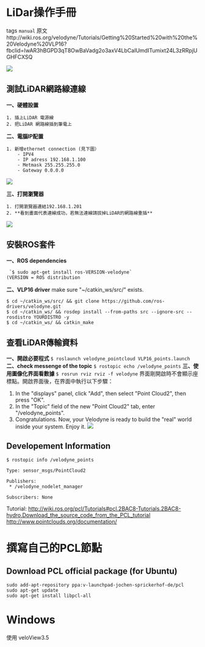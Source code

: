 # LiDar操作手冊
tags `manual`
原文http://wiki.ros.org/velodyne/Tutorials/Getting%20Started%20with%20the%20Velodyne%20VLP16?fbclid=IwAR3hBGPD3qT8OwBaVadg2o3axV4LbCaIUmdITumixt24L3zRRpjUGHFCXSQ

![](https://i.imgur.com/w4HV44g.png)



## 測試LiDAR網路線連線

**一、硬體設置**

    1. 插上LiDAR 電源線
    2. 把LiDAR 網路線插到筆電上

**二、電腦IP配置**

    1. 新增ethernet connection (見下圖）
        - IPV4
        - IP adress 192.168.1.100
        - Metmask 255.255.255.0
        - Gateway 0.0.0.0
![](https://i.imgur.com/dmYMGpI.png)


**三、打開瀏覽器**

    1. 打開瀏覽器連結192.168.1.201
    2. **看到畫面代表連線成功，若無法連線請拔掉LiDAR的網路線重插**
![](https://i.imgur.com/n5eAEQm.png)



## 安裝ROS套件

**一、ROS dependencies**

     `$ sudo apt-get install ros-VERSION-velodyne`
    (VERSION = ROS distribution

 
**二、VLP16 driver**
make sure "~/catkin_ws/src/" exists.

    $ cd ~/catkin_ws/src/ && git clone https://github.com/ros-drivers/velodyne.git
    $ cd ~/catkin_ws/ && rosdep install --from-paths src --ignore-src --rosdistro YOURDISTRO -y
    $ cd ~/catkin_ws/ && catkin_make


## 查看LiDAR傳輸資料

**一、開啟必要程式**
`$ roslaunch velodyne_pointcloud VLP16_points.launch`
**二、check messenge of the topic**
`$ rostopic echo /velodyne_points`
**三、使用圖像化界面看數據**
`$ rosrun rviz rviz -f velodyne`
界面剛開啟時不會顯示座標點。開啟界面後，在界面中執行以下步驟：

1. In the "displays" panel, click "Add", then select "Point Cloud2", then press "OK".
2. In the "Topic" field of the new "Point Cloud2" tab, enter "/velodyne_points".
3. Congratulations. Now, your Velodyne is ready to build the "real" world inside your system. Enjoy it.
![](https://i.imgur.com/Uek8VtA.png)

## Developement Information
    $ rostopic info /velodyne_points
    
    Type: sensor_msgs/PointCloud2
    
    Publishers: 
     * /velodyne_nodelet_manager 
    
    Subscribers: None

Tutorial:
http://wiki.ros.org/pcl/Tutorials#pcl.2BAC8-Tutorials.2BAC8-hydro.Download_the_source_code_from_the_PCL_tutorial
http://www.pointclouds.org/documentation/

# 撰寫自己的PCL節點
## Download PCL official package (for Ubuntu)
    sudo add-apt-repository ppa:v-launchpad-jochen-sprickerhof-de/pcl
    sudo apt-get update
    sudo apt-get install libpcl-all
    
# Windows
使用 veloView3.5



